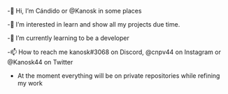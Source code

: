 
-👋 Hi, I’m Cándido or @Kanosk in some places

-👀 I’m interested in learn and show all my projects due time.

-🌱 I’m currently learning to be a developer

-📫 How to reach me kanosk#3068 on Discord, @cnpv44 on Instagram or @Kanosk44 on Twitter

- At the moment everything will be on private repositories while refining my work

<!---
Kanosk/Kanosk is a ✨ special ✨ repository because its `README.md` (this file) appears on your GitHub profile.
You can click the Preview link to take a look at your changes.
--->
